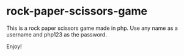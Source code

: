 # rock-paper-scissors-game

This is a rock paper scissors game made in php. Use any name as a username and php123 as the password.

Enjoy!
